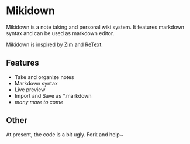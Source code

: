 # Mikidown

Mikidown is a note taking and personal wiki system. It features markdown syntax and can be used as markdown editor.  

Mikidown is inspired by [Zim] and [ReText].

## Features
- Take and organize notes
- Markdown syntax
- Live preview
- Import and Save as \*.markdown
- _many more to come_

## Other
At present, the code is a bit ugly. Fork and help~


[Zim]: http://zim-wiki.org/
[ReText]: http://sourceforge.net/p/retext/ 
